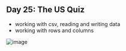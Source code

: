 ## Day 25: The US Quiz

- working with csv, reading and writing data
- working with rows and columns

![image](https://github.com/user-attachments/assets/2e9c3a66-e0ab-4e0d-a32a-9022e9033919)
